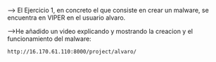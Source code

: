 --> El Ejercicio 1, en concreto el que consiste en crear un malware, se encuentra en VIPER en el usuario alvaro.
    
 -->He añadido un video explicando y mostrando la creacion y el funcionamiento del malware:

    http://16.170.61.110:8000/project/alvaro/

